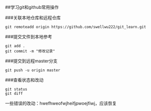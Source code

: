 ##学习git和github常用操作

###关联本地仓库和远程仓库
```
git remoteadd origin https://github.com/swellwu222/git_learn.git
```

###提交文件到本地参考
```
git add .
git commit -m "修改记录"
```

###提交到远程master分支
```
git push -u origin master
```

###查看状态和改动
```
git status
git diff
```

一些错误的改动：hwefhweofwjheifjpwoejfiwj，应该恢复